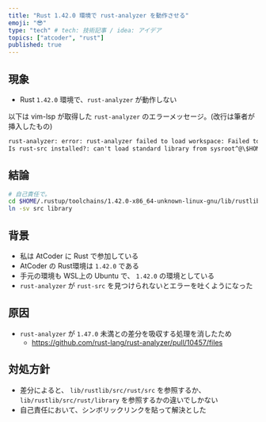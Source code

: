 ```yaml
---
title: "Rust 1.42.0 環境で rust-analyzer を動作させる"
emoji: "😎"
type: "tech" # tech: 技術記事 / idea: アイデア
topics: ["atcoder", "rust"]
published: true
---
```


## 現象

- Rust `1.42.0` 環境で、`rust-analyzer` が動作しない

以下は vim-lsp が取得した `rust-analyzer` のエラーメッセージ。(改行は筆者が挿入したもの)

```txt
rust-analyzer: error: rust-analyzer failed to load workspace: Failed to find sysroot for Cargo.toml file \${ワークスペース}/atcoder/abc251/Cargo.toml.
Is rust-src installed?: can't load standard library from sysroot^@\$HOME/.rustup/toolchains/1.42.0-x86_64-unknown-linux-gnu^@(discovered via `rustc --print sysroot\\`)^@try installing the Rust source the same way you installed rustc
```

## 結論

```bash
# 自己責任で。
cd $HOME/.rustup/toolchains/1.42.0-x86_64-unknown-linux-gnu/lib/rustlib/src/rust
ln -sv src library
```


## 背景

- 私は AtCoder に Rust で参加している
- AtCoder の Rust環境は `1.42.0` である
- 手元の環境も WSL上の Ubuntu で、 `1.42.0` の環境としている
- `rust-analyzer` が `rust-src` を見つけられないとエラーを吐くようになった


## 原因

- `rust-analyzer` が `1.47.0` 未満との差分を吸収する処理を消したため
    - https://github.com/rust-lang/rust-analyzer/pull/10457/files


## 対処方針

- 差分によると、 `lib/rustlib/src/rust/src` を参照するか、 `lib/rustlib/src/rust/library` を参照するかの違いでしかない
- 自己責任において、シンボリックリンクを貼って解決とした

